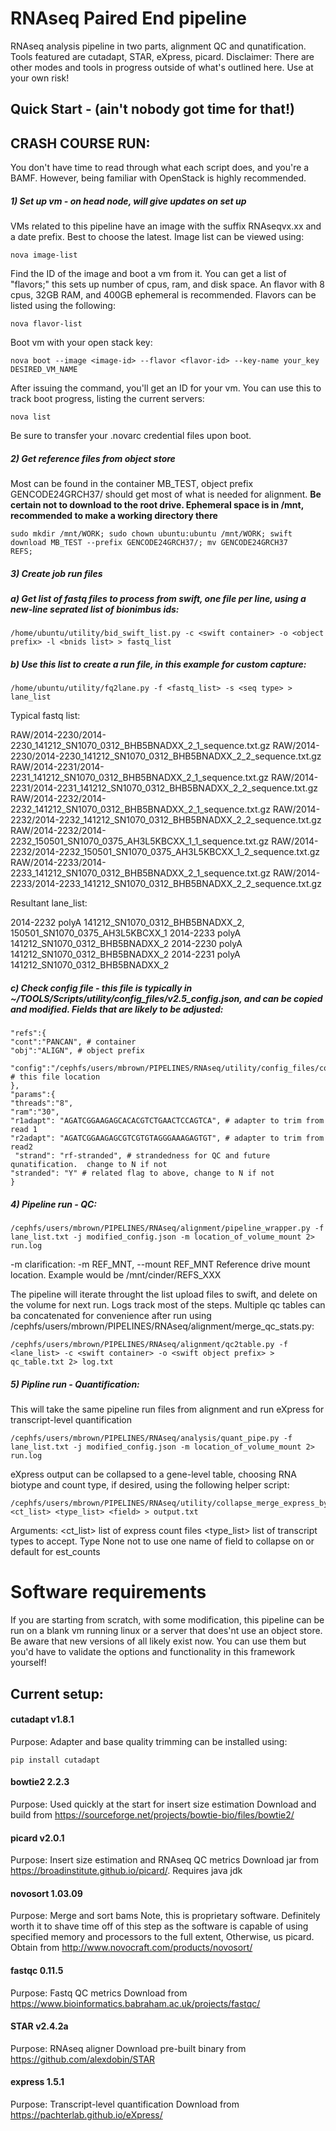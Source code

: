 RNAseq Paired End pipeline
===========================
RNAseq analysis pipeline in two parts, alignment QC and qunatification.  Tools featured are cutadapt, STAR, eXpress, picard.
Disclaimer:  There are other modes and tools in progress outside of what's outlined here.  Use at your own risk!

## Quick Start - (ain't nobody got time for that!)
## CRASH COURSE RUN:
You don't have time to read through what each script does, and you're a BAMF.  However, being familiar with OpenStack 
is highly recommended.

##### 1) Set up vm - on head node, will give updates on set up
VMs related to this pipeline have an image with the suffix RNAseqvx.xx and a date prefix.  Best to choose the latest.
Image list can be viewed using:
```
nova image-list
```
Find the ID of the image and boot a vm from it.  You can get a list of "flavors;" this sets up number of cpus, ram, and
 disk space.  An flavor with 8 cpus, 32GB RAM, and 400GB ephemeral is recommended.  Flavors can be listed using the 
 following:
```
nova flavor-list
```
Boot vm with your open stack key:
```
nova boot --image <image-id> --flavor <flavor-id> --key-name your_key DESIRED_VM_NAME
```

After issuing the command, you'll get an ID for your vm.  You can use this to track boot progress, listing the 
current servers:
```
nova list
```
Be sure to transfer your .novarc credential files upon boot.

##### 2) Get reference files from object store
Most can be found in the container MB_TEST, object prefix GENCODE24GRCH37/ should get most of what is needed for alignment.
**Be certain not to download to the root drive.  Ephemeral space is in /mnt, recommended to make a working directory
there**
```
sudo mkdir /mnt/WORK; sudo chown ubuntu:ubuntu /mnt/WORK; swift download MB_TEST --prefix GENCODE24GRCH37/; mv GENCODE24GRCH37
REFS;
```

##### 3) Create job run files
##### a) Get list of fastq files to process from swift, one file per line, using a new-line seprated list of bionimbus ids:
```
/home/ubuntu/utility/bid_swift_list.py -c <swift container> -o <object prefix> -l <bnids list> > fastq_list 
```
##### b) Use this list to create a run file, in this example for custom capture:
```
/home/ubuntu/utility/fq2lane.py -f <fastq_list> -s <seq type> > lane_list
```
Typical fastq list:

RAW/2014-2230/2014-2230_141212_SN1070_0312_BHB5BNADXX_2_1_sequence.txt.gz
RAW/2014-2230/2014-2230_141212_SN1070_0312_BHB5BNADXX_2_2_sequence.txt.gz
RAW/2014-2231/2014-2231_141212_SN1070_0312_BHB5BNADXX_2_1_sequence.txt.gz
RAW/2014-2231/2014-2231_141212_SN1070_0312_BHB5BNADXX_2_2_sequence.txt.gz
RAW/2014-2232/2014-2232_141212_SN1070_0312_BHB5BNADXX_2_1_sequence.txt.gz
RAW/2014-2232/2014-2232_141212_SN1070_0312_BHB5BNADXX_2_2_sequence.txt.gz
RAW/2014-2232/2014-2232_150501_SN1070_0375_AH3L5KBCXX_1_1_sequence.txt.gz
RAW/2014-2232/2014-2232_150501_SN1070_0375_AH3L5KBCXX_1_2_sequence.txt.gz
RAW/2014-2233/2014-2233_141212_SN1070_0312_BHB5BNADXX_2_1_sequence.txt.gz
RAW/2014-2233/2014-2233_141212_SN1070_0312_BHB5BNADXX_2_2_sequence.txt.gz

Resultant lane_list:

2014-2232	polyA	141212_SN1070_0312_BHB5BNADXX_2, 150501_SN1070_0375_AH3L5KBCXX_1
2014-2233	polyA	141212_SN1070_0312_BHB5BNADXX_2
2014-2230	polyA	141212_SN1070_0312_BHB5BNADXX_2
2014-2231	polyA	141212_SN1070_0312_BHB5BNADXX_2

##### c) Check config file - this file is typically in ~/TOOLS/Scripts/utility/config_files/v2.5_config.json, and can be copied and modified.  Fields that are likely to be adjusted:

    "refs":{
	"cont":"PANCAN", # container
	"obj":"ALIGN", # object prefix

	"config":"/cephfs/users/mbrown/PIPELINES/RNAseq/utility/config_files/complete_config.json" # this file location
    },
    "params":{
	"threads":"8",
	"ram":"30",
    "r1adapt": "AGATCGGAAGAGCACACGTCTGAACTCCAGTCA", # adapter to trim from read 1
    "r2adapt": "AGATCGGAAGAGCGTCGTGTAGGGAAAGAGTGT", # adapter to trim from read2
     "strand": "rf-stranded", # strandedness for QC and future qunatification.  change to N if not
    "stranded": "Y" # related flag to above, change to N if not
    }

##### 4) Pipeline run - QC:

```
/cephfs/users/mbrown/PIPELINES/RNAseq/alignment/pipeline_wrapper.py -f lane_list.txt -j modified_config.json -m location_of_volume_mount 2> run.log
```
-m clarification:
 -m REF_MNT, --mount REF_MNT
                        Reference drive mount location. Example would be
                        /mnt/cinder/REFS_XXX

The pipeline will iterate throught the list upload files to swift, and delete on the volume for next run.  Logs track most of the steps.  Multiple qc tables can ba concatenated for convenience after run using /cephfs/users/mbrown/PIPELINES/RNAseq/alignment/merge_qc_stats.py:
```
/cephfs/users/mbrown/PIPELINES/RNAseq/alignment/qc2table.py -f <lane_list> -c <swift container> -o <swift object prefix> > qc_table.txt 2> log.txt
```

##### 5) Pipline run - Quantification:
This will take the same pipeline run files from alignment and run eXpress for transcript-level quantification

```
/cephfs/users/mbrown/PIPELINES/RNAseq/analysis/quant_pipe.py -f lane_list.txt -j modified_config.json -m location_of_volume_mount 2> run.log
```

eXpress output can be collapsed to a gene-level table, choosing RNA biotype and count type, if desired, using the following helper script:

```
/cephfs/users/mbrown/PIPELINES/RNAseq/utility/collapse_merge_express_by_gene.py <ct_list> <type_list> <field> > output.txt
```
Arguments:
  <ct_list> list of express count files
  <type_list> list of transcript types to accept. Type None not to use one
  <field> name of field to collapse on or default for est_counts


# Software requirements
If you are starting from scratch, with some modification, this pipeline can be run on a blank vm running linux or a server that does'nt use an object store.  Be aware that new versions of all likely exist now.  You can use them but you'd have to validate the options and functionality in this framework yourself!

## Current setup:

#### cutadapt v1.8.1
Purpose: Adapter and base quality trimming
can be installed using:

```
pip install cutadapt
```

#### bowtie2 2.2.3
Purpose:  Used quickly at the start for insert size estimation
Download and build from https://sourceforge.net/projects/bowtie-bio/files/bowtie2/

#### picard v2.0.1
Purpose: Insert size estimation and RNAseq QC metrics
Download jar from https://broadinstitute.github.io/picard/.  Requires java jdk

#### novosort 1.03.09
Purpose:  Merge and sort bams
Note, this is proprietary software.  Definitely worth it to shave time off of this step as the software is capable of using specified memory and processors to the full extent,  Otherwise, us picard.
Obtain from http://www.novocraft.com/products/novosort/

#### fastqc 0.11.5
Purpose: Fastq QC metrics
Download from https://www.bioinformatics.babraham.ac.uk/projects/fastqc/

#### STAR v2.4.2a
Purpose: RNAseq aligner
Download pre-built binary from https://github.com/alexdobin/STAR

#### express 1.5.1
Purpose: Transcript-level quantification
Download from https://pachterlab.github.io/eXpress/
